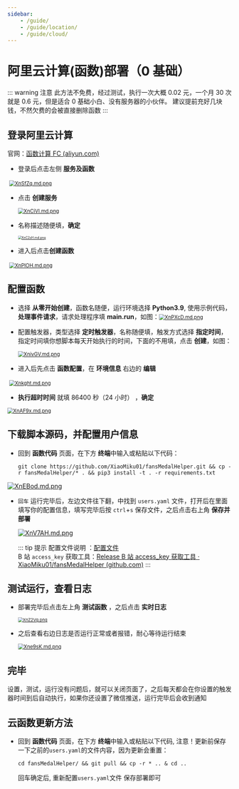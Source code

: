 ```yaml
---
sidebar:
    - /guide/
    - /guide/location/
    - /guide/cloud/
---
```


# 阿里云计算(函数)部署（0 基础）

::: warning 注意
此方法不免费，经过测试，执行一次大概 0.02 元，一个月 30 次就是 0.6 元，但是适合 0 基础小白、没有服务器的小伙伴。
建议提前充好几块钱，不然欠费的会被直接删除函数
:::

## 登录阿里云计算

官网：[函数计算 FC (aliyun.com)](https://fcnext.console.aliyun.com/overview)

-   登录后点击左侧 **服务及函数**

​ [<img src="https://s1.ax1x.com/2022/05/27/XnSfZq.md.png" alt="XnSfZq.md.png" style="zoom:80%;" />]()

-   点击 **创建服务**

    [<img src="https://s1.ax1x.com/2022/05/27/XnCiVI.md.png" alt="XnCiVI.md.png" style="zoom: 80%;" />]()

-   名称描述随便填，**确定**

    [<img src="https://s1.ax1x.com/2022/05/27/XnC2sH.md.png" alt="XnC2sH.md.png" style="zoom:50%;" />]()

-   进入后点击**创建函数**

​ [<img src="https://s1.ax1x.com/2022/05/27/XnPlOH.md.png" alt="XnPlOH.md.png" style="zoom:80%;" />]()

## 配置函数

-   选择 **从零开始创建**，函数名随便，运行环境选择 **Python3.9**, 使用示例代码，**处理事件请求**，请求处理程序填 **main.run**，如图：[<img src="https://s1.ax1x.com/2022/05/27/XnPXcD.md.png" alt="XnPXcD.md.png" style="zoom:80%;" />](https://imgtu.com/i/XnPXcD)

-   配置触发器，类型选择 **定时触发器**，名称随便填，触发方式选择 **指定时间**，指定时间填你想脚本每天开始执行的时间，下面的不用填，点击 **创建**，如图：

    [<img src="https://s1.ax1x.com/2022/05/27/XnivGV.md.png" alt="XnivGV.md.png" style="zoom:80%;" />]()

-   进入后先点击 **函数配置**，在 **环境信息** 右边的 **编辑**

​ [<img src="https://s1.ax1x.com/2022/05/27/Xnkght.md.png" alt="Xnkght.md.png" style="zoom:80%;" />]()

-   **执行超时时间** 就填 86400 秒（24 小时） ，**确定**

[<img src="https://s1.ax1x.com/2022/05/27/XnAF9x.md.png" alt="XnAF9x.md.png" style="zoom:80%;" />]()

## 下载脚本源码，并配置用户信息

-   回到 **函数代码** 页面，在下方 **终端**中输入或粘贴以下代码：

    ```shell
    git clone https://github.com/XiaoMiku01/fansMedalHelper.git && cp -r fansMedalHelper/* . && pip3 install -t . -r requirements.txt
    ```

[![XnEBod.md.png](https://s1.ax1x.com/2022/05/27/XnEBod.md.png)]()

-   `回车` 运行完毕后，左边文件往下翻，中找到 `users.yaml` 文件，打开后在里面填写你的配置信息，填写完毕后按 `ctrl`+`s` 保存文件，之后点击右上角 **保存并部署**

    [![XnV7AH.md.png](https://s1.ax1x.com/2022/05/27/XnV7AH.md.png)]()

    ::: tip 提示
    配置文件说明 ：[配置文件](./#配置文件说明)  
    B 站 `access_key` 获取工具：[Release B 站 access_key 获取工具 · XiaoMiku01/fansMedalHelper (github.com)](https://github.com/XiaoMiku01/fansMedalHelper/releases/tag/logintool)
    :::

## 测试运行，查看日志

-   部署完毕后点击左上角 **测试函数** ，之后点击 **实时日志**

    [<img src="https://s1.ax1x.com/2022/05/27/XnZ2Vg.png" alt="XnZ2Vg.png" style="zoom:67%;" />]()

-   之后查看右边日志是否运行正常或者报错，耐心等待运行结束

    [<img src="https://s1.ax1x.com/2022/05/27/Xne9sK.md.png" alt="Xne9sK.md.png" style="zoom:80%;" />]()

## 完毕

设置，测试，运行没有问题后，就可以关闭页面了，之后每天都会在你设置的触发器时间到后自动执行，如果你还设置了微信推送，运行完毕后会收到通知

## 云函数更新方法

-   回到 **函数代码** 页面，在下方 **终端**中输入或粘贴以下代码, 注意！更新前保存一下之前的`users.yaml`的文件内容，因为更新会重置：
    ```shell
    cd fansMedalHelper/ && git pull && cp -r * .. & cd ..
    ```
    回车确定后, 重新配置`users.yaml`文件 保存部署即可
